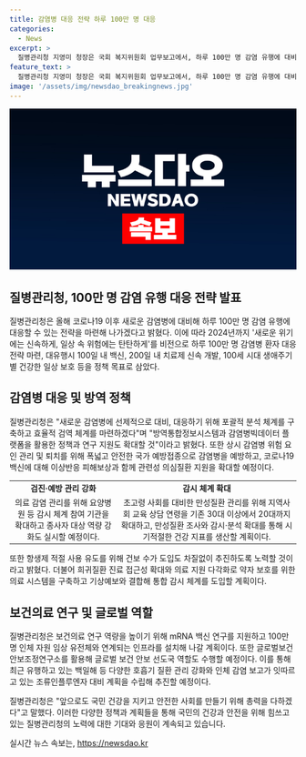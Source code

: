 ```yaml
---
title: 감염병 대응 전략 하루 100만 명 대응
categories:
  - News
excerpt: >
  질병관리청 지영미 청장은 국회 복지위원회 업무보고에서, 하루 100만 명 감염 유행에 대비하기 위한 새로운 전략을 발표했다. 이를 위해 100일 내 백신, 200일 내 치료제 개발, 감염병 예방을 위한 강화된 정책 등을 마련할 예정이며, 이를 통해 상시 감염병 위험 요인을 관리하고, 대응해 나갈 계획이다. 또한, 만성질환 및 희귀질환에 대한 관리와 연구 역량을 높일 것이며, 글로벌 보건 안보에 대한 역할도 수행할 예정이다. 지 청장은 앞으로도 국민 건강을 위해 최선을 다하겠다고 전했다.
feature_text: >
  질병관리청 지영미 청장은 국회 복지위원회 업무보고에서, 하루 100만 명 감염 유행에 대비하기 위한 새로운 전략을 발표했다. 이를 위해 100일 내 백신, 200일 내 치료제 개발, 감염병 예방을 위한 강화된 정책 등을 마련할 예정이며, 이를 통해 상시 감염병 위험 요인을 관리하고, 대응해 나갈 계획이다. 또한, 만성질환 및 희귀질환에 대한 관리와 연구 역량을 높일 것이며, 글로벌 보건 안보에 대한 역할도 수행할 예정이다. 지 청장은 앞으로도 국민 건강을 위해 최선을 다하겠다고 전했다.
image: '/assets/img/newsdao_breakingnews.jpg'
---
```


<p><img src="/assets/img/newsdao_breakingnews.jpg" alt="implanttips 속보" /></p>

<h2 data-ke-size="size26">질병관리청, 100만 명 감염 유행 대응 전략 발표</h2>

<p data-ke-size="size16">질병관리청은 올해 코로나19 이후 새로운 감염병에 대비해 하루 100만 명 감염 유행에 대응할 수 있는 전략을 마련해 나가겠다고 밝혔다. 이에 따라 2024년까지 '새로운 위기에는 신속하게, 일상 속 위험에는 탄탄하게'를 비전으로 하루 100만 명 감염병 환자 대응 전략 마련, 대유행시 100일 내 백신, 200일 내 치료제 신속 개발, 100세 시대 생애주기별 건강한 일상 보호 등을 정책 목표로 삼았다.</p>

<h2 data-ke-size="size26">감염병 대응 및 방역 정책</h2>

<p data-ke-size="size16">질병관리청은 "새로운 감염병에 선제적으로 대비, 대응하기 위해 포괄적 분석 체계를 구축하고 효율적 검역 체계를 마련하겠다"며 "방역통합정보시스템과 감염병빅데이터 플랫폼을 활용한 정책과 연구 지원도 확대할 것"이라고 밝혔다. 또한 상시 감염병 위험 요인 관리 및 퇴치를 위해 폭넓고 안전한 국가 예방접종으로 감염병을 예방하고, 코로나19 백신에 대해 이상반응 피해보상과 함께 관련성 의심질환 지원을 확대할 예정이다.</p>

<table>
    <tr>
        <td style="text-align: center; height: 17px;"><b>검진·예방 관리 강화</b></td>
        <td style="text-align: center; height: 17px;"><b>감시 체계 확대</b></td>
    </tr>
    <tr>
        <td style="text-align: center; height: 17px;">의료 감염 관리를 위해 요양병원 등 감시 체계 참여 기관을 확대하고 종사자 대상 역량 강화도 실시할 예정이다.</td>
        <td style="text-align: center; height: 17px;">초고령 사회를 대비한 만성질환 관리를 위해 지역사회 교육 상담 연령을 기존 30대 이상에서 20대까지 확대하고, 만성질환 조사와 감시·분석 확대를 통해 시기적절한 건강 지표를 생산할 계획이다.</td>
    </tr>
</table>

<p data-ke-size="size16">또한 항생제 적절 사용 유도를 위해 건보 수가 도입도 차질없이 추진하도록 노력할 것이라고 밝혔다. 더불어 희귀질환 진료 접근성 확대와 의료 지원 다각화로 약자 보호를 위한 의료 시스템을 구축하고 기상예보와 결합해 통합 감시 체계를 도입할 계획이다.</p>

<h2 data-ke-size="size26">보건의료 연구 및 글로벌 역할</h2>

<p data-ke-size="size16">질병관리청은 보건의료 연구 역량을 높이기 위해 mRNA 백신 연구를 지원하고 100만 명 인체 자원 임상 유전체와 연계되는 인프라를 설치해 나갈 계획이다. 또한 글로벌보건안보조정연구소를 활용해 글로벌 보건 안보 선도국 역할도 수행할 예정이다. 이를 통해 최근 유행하고 있는 백일해 등 다양한 호흡기 질환 관리 강화와 인체 감염 보고가 잇따르고 있는 조류인플루엔자 대비 계획을 수립해 추진할 예정이다.</p>

<p data-ke-size="size16">질병관리청은 "앞으로도 국민 건강을 지키고 안전한 사회를 만들기 위해 총력을 다하겠다"고 말했다. 이러한 다양한 정책과 계획들을 통해 국민의 건강과 안전을 위해 힘쓰고 있는 질병관리청의 노력에 대한 기대와 응원이 계속되고 있습니다.</p>
실시간 뉴스 속보는, <a href="https://newsdao.kr" rel="dofollow">https://newsdao.kr</a>


